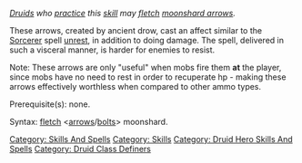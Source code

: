 *[Druids](:Category:_Druids.md "wikilink") who
[practice](Practice.md "wikilink") this
[skill](:Category:_Skills_And_Spells.md "wikilink") may
[fletch](Fletch.md "wikilink") [moonshard
arrows](Moonshard_Arrows.md "wikilink").*

These arrows, created by ancient drow, cast an affect similar to the
[Sorcerer](:Category:Sorcerers.md "wikilink") spell
[unrest](Unrest.md "wikilink"), in addition to doing damage. The spell,
delivered in such a visceral manner, is harder for enemies to resist.

Note: These arrows are only "useful" when mobs fire them **at** the
player, since mobs have no need to rest in order to recuperate hp -
making these arrows effectively worthless when compared to other ammo
types.

Prerequisite(s): none.

Syntax: [fletch](Fletch.md "wikilink")
\<[arrows](:Category:_Arrows.md "wikilink")/[bolts](:Category:_Bolts.md "wikilink")\>
moonshard.

[Category: Skills And Spells](Category:_Skills_And_Spells "wikilink")
[Category: Skills](Category:_Skills "wikilink") [Category: Druid Hero
Skills And Spells](Category:_Druid_Hero_Skills_And_Spells "wikilink")
[Category: Druid Class
Definers](Category:_Druid_Class_Definers "wikilink")
